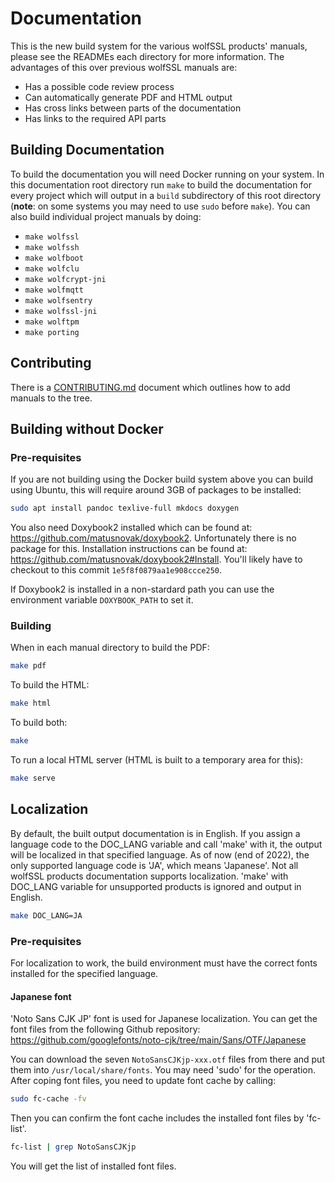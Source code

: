 # Documentation

This is the new build system for the various wolfSSL products' manuals, please see the READMEs each directory for more information. The advantages of this over previous wolfSSL manuals are:

* Has a possible code review process
* Can automatically generate PDF and HTML output
* Has cross links between parts of the documentation
* Has links to the required API parts

## Building Documentation

To build the documentation you will need Docker running on your system. In this documentation root directory run `make` to build the documentation for every project which will output in a `build` subdirectory of this root directory (**note**: on some systems you may need to use `sudo` before `make`). You can also build individual project manuals by doing:

* `make wolfssl`
* `make wolfssh`
* `make wolfboot`
* `make wolfclu`
* `make wolfcrypt-jni`
* `make wolfmqtt`
* `make wolfsentry`
* `make wolfssl-jni`
* `make wolftpm`
* `make porting`

## Contributing

There is a [CONTRIBUTING.md](CONTRIBUTING.md) document which outlines how to add manuals to the tree.

## Building without Docker

### Pre-requisites

If you are not building using the Docker build system above you can build using Ubuntu, this will require around 3GB of packages to be installed:

```sh
sudo apt install pandoc texlive-full mkdocs doxygen
```

You also need Doxybook2 installed which can be found at: <https://github.com/matusnovak/doxybook2>. Unfortunately there is no package for this. Installation instructions can be found at: <https://github.com/matusnovak/doxybook2#Install>. You'll likely have to checkout to this commit `1e5f8f0879aa1e908ccce250`.

If Doxybook2 is installed in a non-stardard path you can use the environment variable `DOXYBOOK_PATH` to set it.

### Building

When in each manual directory to build the PDF:

```sh
make pdf
```

To build the HTML:

```sh
make html
```

To build both:

```sh
make
```

To run a local HTML server (HTML is built to a temporary area for this):

```sh
make serve
```

## Localization

By default, the built output documentation is in English. If you assign a language code to the DOC_LANG variable and call 'make' with it, the output will be localized in that specified language. As of now (end of 2022), the only supported language code is 'JA', which means 'Japanese'. Not all wolfSSL products documentation supports localization. 'make' with DOC_LANG variable for unsupported products is ignored and output in English.

```sh
make DOC_LANG=JA
```

### Pre-requisites

For localization to work, the build environment must have the correct fonts installed for the specified language.

#### Japanese font
'Noto Sans CJK JP' font is used for Japanese localization. You can get the font files from the following Github repository:
https://github.com/googlefonts/noto-cjk/tree/main/Sans/OTF/Japanese

You can download the seven `NotoSansCJKjp-xxx.otf` files from there and put them into `/usr/local/share/fonts`. You may need 'sudo' for the operation. After coping font files, you need to update font cache by calling:

```sh
sudo fc-cache -fv
```
Then you can confirm the font cache includes the installed font files by 'fc-list'.

```sh
fc-list | grep NotoSansCJKjp
```
You will get the list of installed font files.

